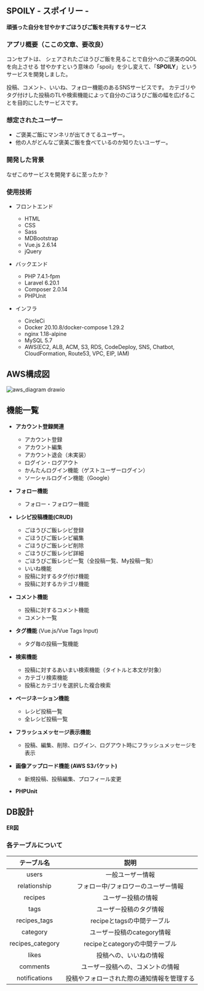 ## SPOILY - スポイリー -
**頑張った自分を甘やかすごほうびご飯を共有するサービス**

### アプリ概要（ここの文章、要改良）
コンセプトは、
シェアされたごほうびご飯を見ることで自分へのご褒美のQOLを向上させる
甘やかすという意味の「spoil」を少し変えて、「**SPOILY**」というサービスを開発しました。

投稿、コメント、いいね、フォロー機能のあるSNSサービスです。
カテゴリやタグ付けした投稿のTLや検索機能によって自分のごほうびご飯の幅を広げることを目的にしたサービスです。

### 想定されたユーザー
- ご褒美ご飯にマンネリが出てきてるユーザー。
- 他の人がどんなご褒美ご飯を食べているのか知りたいユーザー。

### 開発した背景
なぜこのサービスを開発するに至ったか？

### 使用技術
- フロントエンド
  - HTML 
  - CSS
  - Sass
  - MDBootstrap
  - Vue.js 2.6.14
  - jQuery

- バックエンド
  - PHP 7.4.1-fpm
  - Laravel 6.20.1
  - Composer 2.0.14
  - PHPUnit

- インフラ
  - CircleCi
  - Docker 20.10.8/docker-compose 1.29.2
  - nginx 1.18-alpine
  - MySQL 5.7
  - AWS(EC2, ALB, ACM, S3, RDS, CodeDeploy, SNS, Chatbot, CloudFormation, Route53, VPC, EIP, IAM)

## AWS構成図
![aws_diagram drawio](https://user-images.githubusercontent.com/36786134/163817739-e16ad22c-97af-45e4-9f5b-565ba5c6bd63.png)


## 機能一覧
- **アカウント登録関連**
  - アカウント登録
  - アカウント編集
  - アカウント退会（未実装）
  - ログイン・ログアウト
  - かんたんログイン機能（ゲストユーザーログイン）
  - ソーシャルログイン機能（Google）

- **フォロー機能**
  - フォロー・フォロワー機能

- **レシピ投稿機能(CRUD)**
  - ごほうびご飯レシピ登録
  - ごほうびご飯レシピ編集
  - ごほうびご飯レシピ削除
  - ごほうびご飯レシピ詳細
  - ごほうびご飯レシピ一覧（全投稿一覧、My投稿一覧）
  - いいね機能
  - 投稿に対するタグ付け機能
  - 投稿に対するカテゴリ機能

- **コメント機能**
  - 投稿に対するコメント機能
  - コメント一覧

- **タグ機能** (Vue.js/Vue Tags Input)
  - タグ毎の投稿一覧機能

- **検索機能**
  - 投稿に対するあいまい検索機能（タイトルと本文が対象）
  - カテゴリ検索機能
  - 投稿とカテゴリを選択した複合検索

- **ページネーション機能**
  - レシピ投稿一覧
  - 全レシピ投稿一覧

- **フラッシュメッセージ表示機能**
  - 投稿、編集、削除、ログイン、ログアウト時にフラッシュメッセージを表示

- **画像アップロード機能 (AWS S3バケット)**
  - 新規投稿、投稿編集、プロフィール変更

- **PHPUnit**

## DB設計
**ER図**


### 各テーブルについて
| テーブル名 | 説明 |
|:-:|:-:|
| users  | 一般ユーザー情報  |
| relationship | フォロー中/フォロワーのユーザー情報  |
| recipes  | ユーザー投稿の情報  |
| tags  | ユーザー投稿のタグ情報  |
| recipes_tags  | recipeとtagsの中間テーブル  |
| category  | ユーザー投稿のcategory情報  |
| recipes_category  | recipeとcategoryの中間テーブル  |
| likes  | 投稿への、いいねの情報  |
| comments  | ユーザー投稿への、コメントの情報  |
| notifications  | 投稿やフォローされた際の通知情報を管理する  |